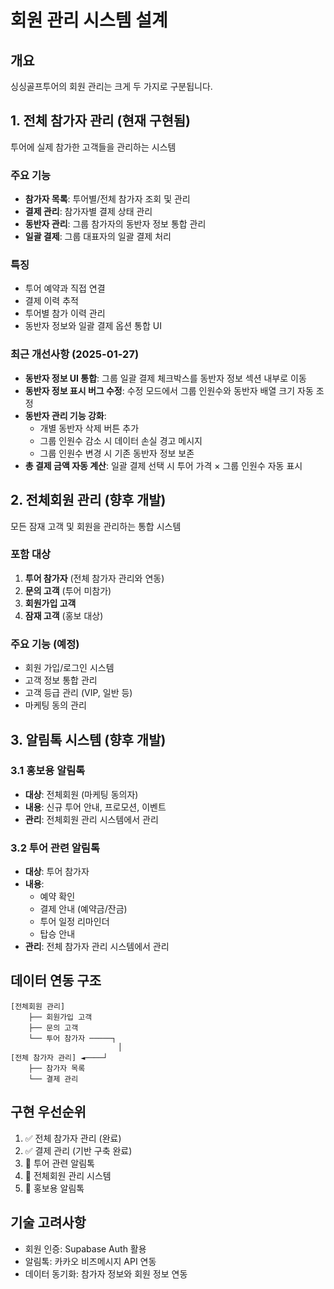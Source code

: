 # 회원 관리 시스템 설계

## 개요
싱싱골프투어의 회원 관리는 크게 두 가지로 구분됩니다.

## 1. 전체 참가자 관리 (현재 구현됨)
투어에 실제 참가한 고객들을 관리하는 시스템

### 주요 기능
- **참가자 목록**: 투어별/전체 참가자 조회 및 관리
- **결제 관리**: 참가자별 결제 상태 관리
- **동반자 관리**: 그룹 참가자의 동반자 정보 통합 관리
- **일괄 결제**: 그룹 대표자의 일괄 결제 처리

### 특징
- 투어 예약과 직접 연결
- 결제 이력 추적
- 투어별 참가 이력 관리
- 동반자 정보와 일괄 결제 옵션 통합 UI

### 최근 개선사항 (2025-01-27)
- **동반자 정보 UI 통합**: 그룹 일괄 결제 체크박스를 동반자 정보 섹션 내부로 이동
- **동반자 정보 표시 버그 수정**: 수정 모드에서 그룹 인원수와 동반자 배열 크기 자동 조정
- **동반자 관리 기능 강화**: 
  - 개별 동반자 삭제 버튼 추가
  - 그룹 인원수 감소 시 데이터 손실 경고 메시지
  - 그룹 인원수 변경 시 기존 동반자 정보 보존
- **총 결제 금액 자동 계산**: 일괄 결제 선택 시 투어 가격 × 그룹 인원수 자동 표시

## 2. 전체회원 관리 (향후 개발)
모든 잠재 고객 및 회원을 관리하는 통합 시스템

### 포함 대상
1. **투어 참가자** (전체 참가자 관리와 연동)
2. **문의 고객** (투어 미참가)
3. **회원가입 고객** 
4. **잠재 고객** (홍보 대상)

### 주요 기능 (예정)
- 회원 가입/로그인 시스템
- 고객 정보 통합 관리
- 고객 등급 관리 (VIP, 일반 등)
- 마케팅 동의 관리

## 3. 알림톡 시스템 (향후 개발)

### 3.1 홍보용 알림톡
- **대상**: 전체회원 (마케팅 동의자)
- **내용**: 신규 투어 안내, 프로모션, 이벤트
- **관리**: 전체회원 관리 시스템에서 관리

### 3.2 투어 관련 알림톡
- **대상**: 투어 참가자
- **내용**: 
  - 예약 확인
  - 결제 안내 (예약금/잔금)
  - 투어 일정 리마인더
  - 탑승 안내
- **관리**: 전체 참가자 관리 시스템에서 관리

## 데이터 연동 구조

```
[전체회원 관리]
    ├── 회원가입 고객
    ├── 문의 고객
    └── 투어 참가자 ─────┐
                        │
[전체 참가자 관리] ◄────┘
    ├── 참가자 목록
    └── 결제 관리
```

## 구현 우선순위
1. ✅ 전체 참가자 관리 (완료)
2. ✅ 결제 관리 (기반 구축 완료)
3. 🔲 투어 관련 알림톡
4. 🔲 전체회원 관리 시스템
5. 🔲 홍보용 알림톡

## 기술 고려사항
- 회원 인증: Supabase Auth 활용
- 알림톡: 카카오 비즈메시지 API 연동
- 데이터 동기화: 참가자 정보와 회원 정보 연동
